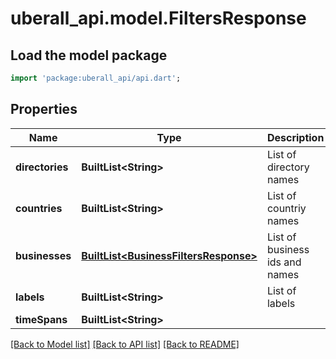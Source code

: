 # uberall_api.model.FiltersResponse

## Load the model package
```dart
import 'package:uberall_api/api.dart';
```

## Properties
Name | Type | Description | Notes
------------ | ------------- | ------------- | -------------
**directories** | **BuiltList&lt;String&gt;** | List of directory names | [optional] 
**countries** | **BuiltList&lt;String&gt;** | List of countriy names | [optional] 
**businesses** | [**BuiltList&lt;BusinessFiltersResponse&gt;**](BusinessFiltersResponse.md) | List of business ids and names | [optional] 
**labels** | **BuiltList&lt;String&gt;** | List of labels | [optional] 
**timeSpans** | **BuiltList&lt;String&gt;** |  | [optional] 

[[Back to Model list]](../README.md#documentation-for-models) [[Back to API list]](../README.md#documentation-for-api-endpoints) [[Back to README]](../README.md)


